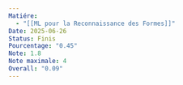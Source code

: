 ```yaml
---
Matiére:
  - "[[ML pour la Reconnaissance des Formes]]"
Date: 2025-06-26
Status: Finis
Pourcentage: "0.45"
Note: 1.8
Note maximale: 4
Overall: "0.09"
---
```

